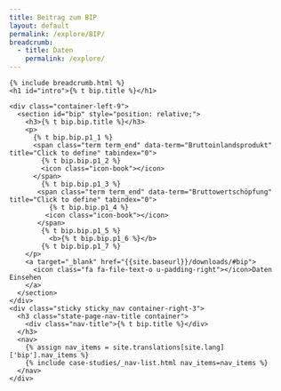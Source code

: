 ```yaml
---
title: Beitrag zum BIP
layout: default
permalink: /explore/BIP/
breadcrumb:
  - title: Daten
    permalink: /explore/
---
```


<link rel="stylesheet" type="text/css" href="{{ site.baseurl_root }}/css/slick-theme.css"/>
<link rel="stylesheet" type="text/css" href="//cdn.jsdelivr.net/jquery.slick/1.6.0/slick.css"/>

<main class="container-page-wrapper layout-state-pages">
  <section class="container" style="position: relative;">

    {% include breadcrumb.html %}
    <h1 id="intro">{% t bip.title %}</h1>

    <div class="container-left-9">
      <section id="bip" style="position: relative;">
        <h3>{% t bip.bip.title %}</h3>
        <p>
          {% t bip.bip.p1_1 %}
          <span class="term term_end" data-term="Bruttoinlandsprodukt" title="Click to define" tabindex="0">
            {% t bip.bip.p1_2 %}
            <icon class="icon-book"></icon>
          </span>
            {% t bip.bip.p1_3 %}
           <span class="term term_end" data-term="Bruttowertschöpfung" title="Click to define" tabindex="0">
              {% t bip.bip.p1_4 %}
             <icon class="icon-book"></icon>
           </span>
            {% t bip.bip.p1_5 %}
              <b>{% t bip.bip.p1_6 %}</b>
            {% t bip.bip.p1_7 %}
        </p>
        <a target="_blank" href="{{site.baseurl}}/downloads/#bip">
          <icon class="fa fa-file-text-o u-padding-right"></icon>Daten Einsehen
        </a>
      </section>
    </div>
    <div class="sticky sticky_nav container-right-3">
      <h3 class="state-page-nav-title container">
        <div class="nav-title">{% t bip.title %}</div>
      </h3>
      <nav>
        {% assign nav_items = site.translations[site.lang]['bip'].nav_items %}
        {% include case-studies/_nav-list.html nav_items=nav_items %}
      </nav>
    </div>
  </section>
</main>

<script src="https://ajax.googleapis.com/ajax/libs/jquery/1.12.4/jquery.min.js"></script>
<script type="text/javascript" src="//cdn.jsdelivr.net/jquery.slick/1.6.0/slick.min.js"></script>
<script type="text/javascript" src="{{ site.baseurl_root }}/js/lib/static.min.js" charset="utf-8"></script>
